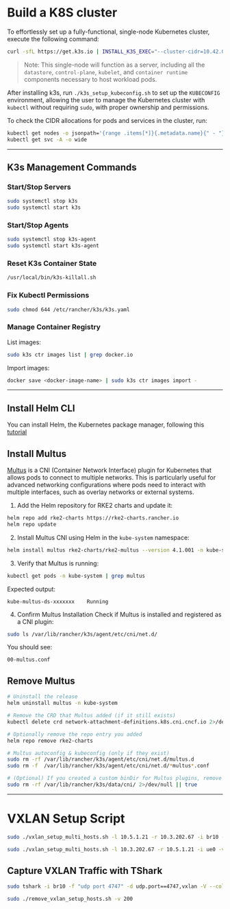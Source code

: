 # Build a K8S cluster

To effortlessly set up a fully-functional, single-node Kubernetes cluster, execute the following command:
```bash
curl -sfL https://get.k3s.io | INSTALL_K3S_EXEC="--cluster-cidr=10.42.0.0/16 --service-cidr=10.43.0.0/16 --" sh -s -
```
> Note: This single-node will function as a server, including all the `datastore`, `control-plane`, `kubelet`, and `container runtime` components necessary to host workload pods. 

After installing k3s, run `./k3s_setup_kubeconfig.sh` to set up the `KUBECONFIG` environment, allowing the user to manage the Kubernetes cluster with `kubectl` without requiring `sudo`, with proper ownership and permissions.

To check the CIDR allocations for pods and services in the cluster, run:
```bash
kubectl get nodes -o jsonpath='{range .items[*]}{.metadata.name}{" - "}{.spec.podCIDR}{"\n"}{end}'
kubectl get svc -A -o wide
```

---

## K3s Management Commands

### Start/Stop Servers
```bash
sudo systemctl stop k3s     
sudo systemctl start k3s     
```

### Start/Stop Agents
```bash
sudo systemctl stop k3s-agent     
sudo systemctl start k3s-agent   
```

### Reset K3s Container State
```bash
/usr/local/bin/k3s-killall.sh
```

### Fix Kubectl Permissions
```bash
sudo chmod 644 /etc/rancher/k3s/k3s.yaml
```

### Manage Container Registry

List images:
```bash
sudo k3s ctr images list | grep docker.io   
```

Import images:
```bash
docker save <docker-image-name> | sudo k3s ctr images import - 
```

---

## Install Helm CLI

You can install Helm, the Kubernetes package manager, following this [tutorial](https://helm.sh/docs/intro/install/)

## Install Multus

[Multus](https://github.com/k8snetworkplumbingwg/multus-cni) is a CNI (Container Network Interface) plugin for Kubernetes that allows pods to connect to multiple networks. This is particularly useful for advanced networking configurations where pods need to interact with multiple interfaces, such as overlay networks or external systems.

1. Add the Helm repository for RKE2 charts and update it:
```bash
helm repo add rke2-charts https://rke2-charts.rancher.io
helm repo update
```

2. Install Multus CNI using Helm in the `kube-system` namespace:
```bash
helm install multus rke2-charts/rke2-multus --version 4.1.001 -n kube-system --kubeconfig ~/.kube/config --values multus-values.yaml
```

3. Verify that Multus is running:
```sh
kubectl get pods -n kube-system | grep multus
```

Expected output:
```
kube-multus-ds-xxxxxxx    Running
```

4. Confirm Multus Installation
Check if Multus is installed and registered as a CNI plugin:

```sh
sudo ls /var/lib/rancher/k3s/agent/etc/cni/net.d/
```

You should see:
```
00-multus.conf
```

## Remove Multus

```bash
# Uninstall the release
helm uninstall multus -n kube-system

# Remove the CRD that Multus added (if it still exists)
kubectl delete crd network-attachment-definitions.k8s.cni.cncf.io 2>/dev/null || true

# Optionally remove the repo entry you added
helm repo remove rke2-charts

# Multus autoconfig & kubeconfig (only if they exist)
sudo rm -rf /var/lib/rancher/k3s/agent/etc/cni/net.d/multus.d
sudo rm -f  /var/lib/rancher/k3s/agent/etc/cni/net.d/*multus*.conf

# (Optional) If you created a custom binDir for Multus plugins, remove it
sudo rm -rf /var/lib/rancher/k3s/data/cni/ 2>/dev/null || true
```

---

# VXLAN Setup Script

```sh
sudo ./vxlan_setup_multi_hosts.sh -l 10.5.1.21 -r 10.3.202.67 -i br10 -v 200 -p 4747 -a 172.20.50.1/24

sudo ./vxlan_setup_multi_hosts.sh -l 10.3.202.67 -r 10.5.1.21 -i ue0 -v 200 -p 4747 -a 172.20.50.2/24
```

## Capture VXLAN Traffic with TShark
```bash
sudo tshark -i br10 -f "udp port 4747" -d udp.port==4747,vxlan -V --color
```

```sh
sudo ./remove_vxlan_setup_hosts.sh -v 200
```

